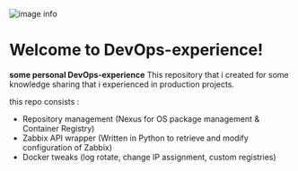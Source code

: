 ![image info](./devops-experience/blob/main/src/devops-log.png)
# Welcome to  DevOps-experience!

**some personal DevOps-experience**
This repository that i created for some knowledge sharing that i experienced in production  projects.

this repo consists :
 - Repository management (Nexus for OS package management & Container Registry)
 - Zabbix API wrapper (Written in Python to retrieve and modify configuration of Zabbix)
 - Docker tweaks (log rotate, change IP assignment, custom registries)
